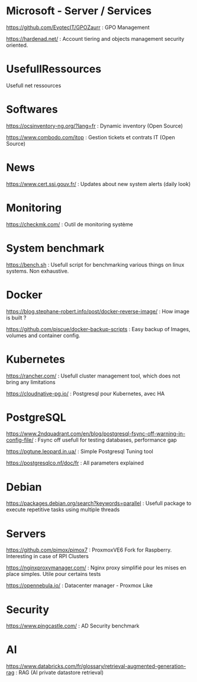 # Microsoft - Server / Services

https://github.com/EvotecIT/GPOZaurr : GPO Management

https://hardenad.net/ : Account tiering and objects management security oriented.

# UsefullRessources

Usefull net ressources

# Softwares

https://ocsinventory-ng.org/?lang=fr : Dynamic inventory (Open Source)

https://www.combodo.com/itop : Gestion tickets et contrats IT (Open Source)

# News
https://www.cert.ssi.gouv.fr/ : Updates about new system alerts (daily look)

# Monitoring

https://checkmk.com/ : Outil de monitoring système

# System benchmark
https://bench.sh : Usefull script for benchmarking various things on linux systems. Non exhaustive.

# Docker
https://blog.stephane-robert.info/post/docker-reverse-image/ : How image is built ?

https://github.com/piscue/docker-backup-scripts : Easy backup of Images, volumes and container config.

# Kubernetes
https://rancher.com/ : Usefull cluster management tool, which does not bring any limitations

https://cloudnative-pg.io/ : Postgresql pour Kubernetes, avec HA

# PostgreSQL
https://www.2ndquadrant.com/en/blog/postgresql-fsync-off-warning-in-config-file/ : Fsync off usefull for testing databases, performance gap

https://pgtune.leopard.in.ua/ : Simple Postgresql Tuning tool

https://postgresqlco.nf/doc/fr : All parameters explained

# Debian

https://packages.debian.org/search?keywords=parallel : Usefull package to execute repetitive tasks using multiple threads

# Servers

https://github.com/pimox/pimox7 : ProxmoxVE6 Fork for Raspberry. Interesting in case of RPI Clusters

https://nginxproxymanager.com/ : Nginx proxy simplifié pour les mises en place simples. Utile pour certains tests

https://opennebula.io/ : Datacenter manager - Proxmox Like

# Security

https://www.pingcastle.com/ : AD Security benchmark

# AI

https://www.databricks.com/fr/glossary/retrieval-augmented-generation-rag : RAG (AI private datastore retrieval)
